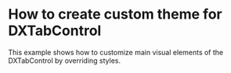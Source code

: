 # How to create custom theme for DXTabControl


<p>This example shows how to customize main visual elements of the DXTabControl by overriding styles.</p>

<br/>


